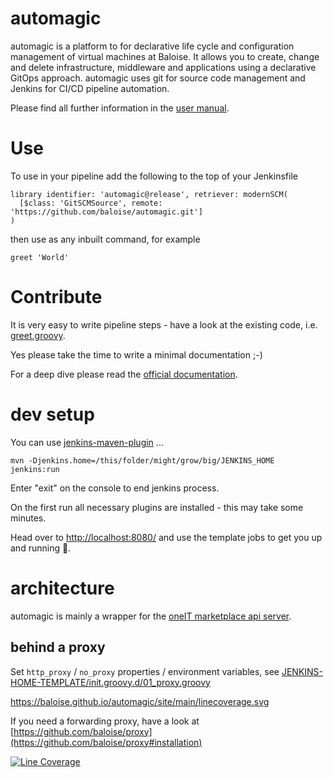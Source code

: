 # automagic

automagic is a platform to for declarative life cycle and configuration management of virtual machines at Baloise. It allows you to create, change and delete infrastructure, middleware and applications using a declarative GitOps approach. automagic uses git for source code management and Jenkins for CI/CD pipeline automation.


Please find all further information in the [user manual](https://github.com/baloise/automagic/tree/main/docs/manual).

# Use
 
To use in your pipeline add the following to the top of your Jenkinsfile

```
library identifier: 'automagic@release', retriever: modernSCM(
  [$class: 'GitSCMSource', remote: 'https://github.com/baloise/automagic.git']
)
```

then use as any inbuilt command, for example

```
greet 'World'
```

# Contribute

It is very easy to write pipeline steps - have a look at the existing code, i.e. [greet.groovy](./vars/greet.groovy). 

Yes please take the time to write a minimal documentation ;-) 

For a deep dive please read the [official documentation](https://jenkins.io/doc/book/pipeline/shared-libraries/).  


# dev setup

You can use [jenkins-maven-plugin](https://github.com/baloise/jenkins-maven-plugin) ... 

```
mvn -Djenkins.home=/this/folder/might/grow/big/JENKINS_HOME jenkins:run
```

Enter "exit" on the console to end jenkins process.

On the first run all necessary plugins are installed - this may take some minutes. 

Head over to [http://localhost:8080/](http://localhost:8080/) and use the template jobs to get you up and running 🚀.


# architecture

automagic is mainly a wrapper for the [oneIT marketplace api server](https://github.com/baloise/oim-api).

## behind a proxy
Set `http_proxy` / `no_proxy` properties / environment variables, see [JENKINS-HOME-TEMPLATE/init.groovy.d/01_proxy.groovy](./JENKINS-HOME-TEMPLATE/init.groovy.d/01_proxy.groovy)


https://baloise.github.io/automagic/site/main/linecoverage.svg

If you need a forwarding proxy, have a look at [https://github.com/baloise/proxy](https://github.com/baloise/proxy#installation) 



[![Line Coverage](https://baloise.github.io/automagic/site/main/linecoverage.svg)](https://baloise.github.io/automagic/site/main/jacoco)
